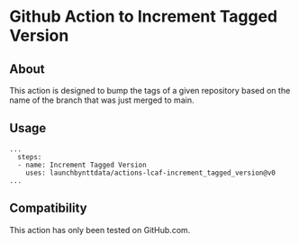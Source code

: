 # Github Action to Increment Tagged Version

## About

This action is designed to bump the tags of a given repository based on the name of the branch that was just merged to main.

## Usage

```workflow
...
  steps:
  - name: Increment Tagged Version
    uses: launchbynttdata/actions-lcaf-increment_tagged_version@v0
...
```

## Compatibility

This action has only been tested on GitHub.com.
